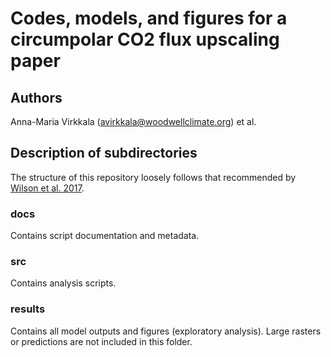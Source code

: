 # Codes, models, and figures for a circumpolar CO2 flux upscaling paper

## Authors
Anna-Maria Virkkala (avirkkala@woodwellclimate.org)
et al.

## Description of subdirectories
The structure of this repository loosely follows that recommended by [Wilson et al. 2017](https://doi.org/10.1371/journal.pcbi.1005510).

### docs
Contains script documentation and metadata.

### src
Contains analysis scripts. 

### results 
Contains all model outputs and figures (exploratory analysis). Large rasters or predictions are not included in this folder.

